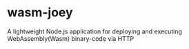 # wasm-joey
A lightweight Node.js application for deploying and executing WebAssembly(Wasm) binary-code via HTTP
